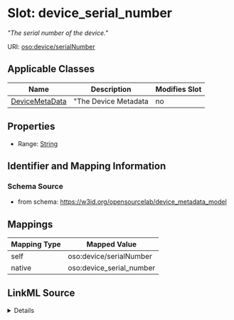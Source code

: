 

# Slot: device_serial_number


_"The serial number of the device."_





URI: [oso:device/serialNumber](http://w3id.org/oso/device/serialNumber)



<!-- no inheritance hierarchy -->





## Applicable Classes

| Name | Description | Modifies Slot |
| --- | --- | --- |
| [DeviceMetaData](DeviceMetaData.md) | "The Device Metadata |  no  |







## Properties

* Range: [String](String.md)





## Identifier and Mapping Information







### Schema Source


* from schema: https://w3id.org/opensourcelab/device_metadata_model




## Mappings

| Mapping Type | Mapped Value |
| ---  | ---  |
| self | oso:device/serialNumber |
| native | oso:device_serial_number |




## LinkML Source

<details>
```yaml
name: device_serial_number
description: '"The serial number of the device."'
from_schema: https://w3id.org/opensourcelab/device_metadata_model
rank: 1000
slot_uri: oso:device/serialNumber
alias: device_serial_number
domain_of:
- DeviceMetaData
range: string
required: false

```
</details>